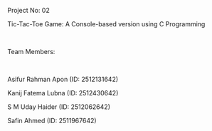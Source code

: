 <P> Project No: 02 </P>

<P> Tic-Tac-Toe Game: A Console-based version using C Programming </P>
<br>
<P> Team Members: </P>
<br>
<P> Asifur Rahman Apon (ID: 2512131642) </P>

<P> Kanij Fatema Lubna (ID: 2512430642) </P>

<P> S M Uday Haider (ID: 2512062642) </P>

<P> Safin Ahmed (ID: 2511967642) </P>

